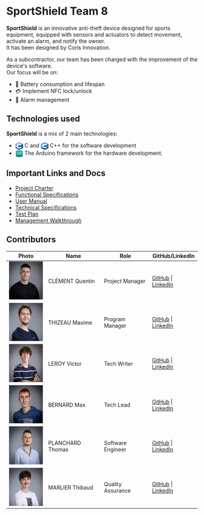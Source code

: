 # SportShield Team 8

**SportShield** is an innovative anti-theft device designed for sports equipment, equipped with sensors and actuators to detect movement, activate an alarm, and notify the owner. \
It has been designed by Coris Innovation.

As a subcontractor, our team has been charged with the improvement of the device's software. \
Our focus will be on:
- 🔋 Battery consumption and lifespan
- 💳 Implement NFC lock/unlock
- 🚨 Alarm management

## Technologies used

**SportShield** is a mix of 2 main technologies: 
- <img src="./documents/images/logos/c.png" alt="Icon" style="width: 20px; height: 20px; vertical-align: middle;"> C and <img src="./documents/images/logos/c++.png" alt="Icon" style="width: 20px; height: 20px; vertical-align: middle;"> C++ for the software development
- <img src="./documents/images/logos/arduino.png" alt="Icon" style="width: 20px; height: 20px; vertical-align: middle;"> The Arduino framework for the hardware development.

## Important Links and Docs

- [Project Charter](./documents/projectCharter.md)
- [Functional Specifications](./documents/functionalSpecifications/functionalSpecifications.md)
- [User Manual](./documents/userManual.md)
- [Technical Specifications](./documents/technicalSpecifications/technicalSpecifications.md)
- [Test Plan](./documents/qualityAssurance/testPlan.md)
- [Management Walkthrough](./documents/management/managementWalkthrough.md)

## Contributors

| **Photo** | **Name** | **Role** | **GitHub/LinkedIn** |
|---|---|---|---|
| <img src="./documents/images/contributors/quentin.jpeg" height="100">| CLÉMENT Quentin | Project Manager | [GitHub](https://github.com/Quentin-Clement) \| [LinkedIn](https://www.linkedin.com/in/quentin-cl%C3%A9ment-939110221/) |
| <img src="./documents/images/contributors/maxime.jpeg" height="100">| THIZEAU Maxime | Program Manager | [GitHub](https://github.com/MaximeTAlgosup) \| [LinkedIn](https://www.linkedin.com/in/maxime-thizeau-0b311a293/) |
| <img src="./documents/images/contributors/victor.jpeg" height="100">| LEROY Victor | Tech Writer | [GitHub](https://github.com/Victor-Leroy) \| [LinkedIn](https://www.linkedin.com/in/victor-leroy-64baa3229/) |
| <img src="./documents/images/contributors/max.jpeg" height="100">| BERNARD Max | Tech Lead | [GitHub](https://github.com/maxbernard3) \| [LinkedIn](https://www.linkedin.com/in/max-bernard-b77680210/) |
| <img src="./documents/images/contributors/thomas.jpeg " height="100">| PLANCHARD Thomas | Software Engineer | [GitHub](https://github.com/thomas-planchard) \| [LinkedIn](https://linkedin.com/in/thomas-planchard-461782221/) |
| <img src="./documents/images/contributors/thibaud.jpeg " height="100">| MARLIER Thibaud | Quality Assurance | [GitHub](https://github.com/Biohazardyee) \| [LinkedIn](https://www.linkedin.com/in/thibaud-marlier/) |
